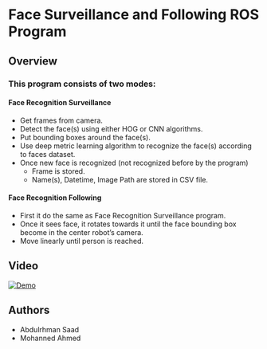 # Face Surveillance and Following ROS Program

## Overview

### This program consists of two modes:

#### Face Recognition Surveillance

* Get frames from camera. 
* Detect the face(s) using either HOG or CNN algorithms. 
* Put bounding boxes around the face(s).
* Use deep metric learning algorithm to recognize the face(s) according to faces dataset.
* Once new face is recognized (not recognized before by the program)
    - Frame is stored.
    - Name(s), Datetime, Image Path are stored in CSV file.

#### Face Recognition Following

* First it do the same as Face Recognition Surveillance program. 
* Once it sees face, it rotates towards it until the face bounding box become in the center robot’s camera.
* Move linearly until person is reached. 

## Video
[![Demo](gif_image.gif)](https://www.youtube.com/watch?v=mvrjb8ecock&t=17s)

## Authors 

* Abdulrhman Saad
* Mohanned Ahmed 
